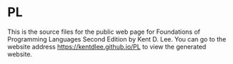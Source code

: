 # PL
This is the source files for the public web page for Foundations of Programming Languages Second Edition by Kent D. Lee. You can go to the website address https://kentdlee.github.io/PL to view the generated website.
